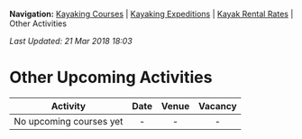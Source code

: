 **Navigation:** [Kayaking Courses](index) &#124; [Kayaking Expeditions](expedition) &#124; [Kayak Rental Rates](rental) &#124; Other Activities

_Last Updated: 21 Mar 2018 18:03_
# Other Upcoming Activities

Activity | Date | Venue | Vacancy
:---:|:---:|:---:|:---:
No upcoming courses yet|-|-|-

